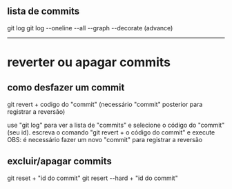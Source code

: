 ## lista de commits
git log
git log --oneline --all --graph --decorate (advance)

------------------------------------------------------
# reverter ou apagar commits

## como desfazer um commit
git revert + codigo do "commit"   (necessário "commit" posterior para registrar a reversão)

use "git log" para ver a lista de "commits" e selecione o código do "commit" (seu id).
escreva o comando "git revert + o código do commit" e execute
OBS: é necessário fazer um novo "commit" para registrar a reversão

## excluir/apagar commits
git reset + "id do commit"
git resert --hard + "id do commit"